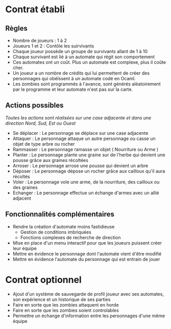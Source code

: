 # Contrat établi

## Règles 

* Nombre de joueurs : 1 à 2 
* Joueurs 1 et 2 : Contôle les suirvivants
* Chaque joueur possède un groupe de survivants allant de 1 à 10
* Chaque survivant est lié à un automate qui régit son comportement
* Ces automates ont un coût. Plus un automate est complexe, plus il coûte cher.
* Un joueur a un nombre de crédits qui lui permettent de créer des personnages qui obéïssent à un automate codé en Ocaml.
* Les zombies sont programmés à l'avance, sont générés aléatoirement par le programme et leur automate n'est pas sur la carte.

## Actions possibles

*Toutes les actions sont réalisées sur une case adjacente et dans une direction Nord, Sud, Est ou Ouest*

* Se déplacer : Le personnage se déplace sur une case adjacente
* Attaquer : Le personnage attaque un autre personnage ou casse un objet de type arbre ou rocher
* Rammasser : Le personnage ramasse un objet ( Nourriture ou Arme )
* Planter : Le personnage plante une graine sur de l'herbe qui devient une pousse grâce aux graines récoltées
* Arroser : Le personnage arrose une pousse qui devient un arbre 
* Déposer : Le personnage dépose un rocher grâce aux cailloux qu'il aura récoltés
* Voler : Le personnage vole une arme, de la nourriture, des cailloux ou des graines
* Echanger : Le personnage effectue un échange d'armes avec un allié adjacent

## Fonctionnalités complémentaires 

* Rendre la création d'automate moins fastidieuse
  * Gestion de conditions imbriquées
  * Fonctions complexes de recherche de direction
* Mise en place d'un menu interactif pour que les joueurs puissent créer leur équipe
* Mettre en évidence le personnage dont l'automate vient d'être modifié
* Mettre en évidence l'automate du personnage qui est entrain de jouer

# Contrat optionnel

* Ajout d'un système de sauvegarde de profil joueur avec ses automates, son expérience et un historique de ses parties
* Faire en sorte que les zombies attaquent en horde
* Faire en sorte que les zombies soient controlables
* Permettre un échange d'information entre les personnages d'une même équipe
